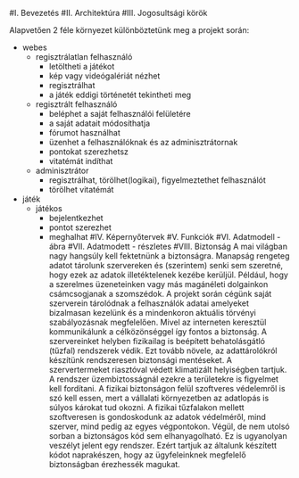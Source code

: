 #I. Bevezetés
#II. Architektúra
#III. Jogosultsági körök
	
Alapvetően 2 féle környezet különböztetünk meg a projekt során: 
* webes
	* regisztrálatlan felhasználó
		- letöltheti a játékot
		- kép vagy videógalériát nézhet
		- regisztrálhat
		- a játék eddigi történetét tekintheti meg
	* regisztrált felhasználó
		- beléphet a saját felhasználói felületére
		- a saját adatait módosíthatja
		- fórumot használhat
		- üzenhet a felhasználóknak és az adminisztrátornak
		- pontokat szerezhetsz
		- vitatémát indíthat
	* adminisztrátor
		- regisztrálhat, törölhet(logikai), figyelmeztethet felhasználót
		- törölhet vitatémát
* játék
	* játékos
		- bejelentkezhet
		- pontot szerezhet
		- meghalhat
#IV. Képernyőtervek
#V. Funkciók
#VI. Adatmodell - ábra
#VII. Adatmodett - részletes
#VIII. Biztonság
A mai világban nagy hangsúly kell fektetnünk a biztonságra. Manapság rengeteg adatot tárolunk szervereken és (szerintem) senki sem szeretné, hogy ezek az adatok illetéktelenek kezébe kerüljül. Például, hogy a szerelmes üzeneteinken vagy más magánéleti dolgainkon csámcsogjanak a szomszédok. A projekt során cégünk saját szerverein tárolódnak a felhasználók adatai amelyeket bizalmasan kezelünk és a mindenkoron aktuális törvényi szabályozásnak megfelelően.
Mivel az interneten keresztül kommunikálunk a célközönséggel így fontos a biztonság. A szervereinket helyben fizikailag is beépített behatolásgátló (tűzfal) rendszerek védik. Ezt tovább növele, az adattárolókról készítünk rendszeresen biztonsági mentéseket. A szervertermeket riasztóval védett klimatizált helyiségben tartjuk. A rendszer üzembiztosságnál ezekre a területekre is figyelmet kell fordítani.
A fizikai biztonságon felül szoftveres védelemről is szó kell essen, mert a vállalati környezetben az adatlopás is súlyos károkat tud okozni. A fizikai tűzfalakon mellett szoftveresen is gondoskodunk az adatok védelméről, mind szerver, mind pedig az egyes végpontokon.
Végül, de nem utolsó sorban a biztonságos kód sem elhanyagolható. Ez is ugyanolyan veszélyt jelent egy rendszer. Ezért tartjuk az általunk készített kódot naprakészen, hogy az ügyfeleinknek megfelelő biztonságban érezhessék magukat.